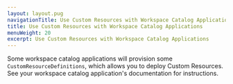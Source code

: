 ```yaml
---
layout: layout.pug
navigationTitle: Use Custom Resources with Workspace Catalog Applications
title: Use Custom Resources with Workspace Catalog Applications
menuWeight: 20
excerpt: Use Custom Resources with Workspace Catalog Applications
---
```


Some workspace catalog applications will provision some `CustomResourceDefinitions`, which allows you to deploy Custom Resources. See your workspace catalog application's documentation for instructions.

